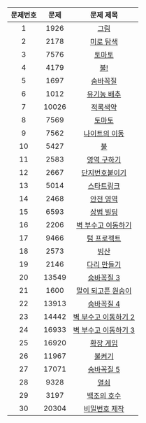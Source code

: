 | 문제번호 | 문제 | 문제 제목 |
| :--: | :--: | :--: |
| 1 | 1926 | [그림](https://www.acmicpc.net/problem/1926) |
| 2 | 2178 | [미로 탐색](https://www.acmicpc.net/problem/2178) |
| 3 | 7576 | [토마토](https://www.acmicpc.net/problem/7576) |
| 4 | 4179 | [불!](https://www.acmicpc.net/problem/4179) |
| 5 | 1697 | [숨바꼭질](https://www.acmicpc.net/problem/1697) |
| 6 | 1012 | [유기농 배추](https://www.acmicpc.net/problem/1012) |
| 7 | 10026 | [적록색약](https://www.acmicpc.net/problem/10026) |
| 8 | 7569 | [토마토](https://www.acmicpc.net/problem/7569) |
| 9 | 7562 | [나이트의 이동](https://www.acmicpc.net/problem/7562) |
| 10 | 5427 | [불](https://www.acmicpc.net/problem/5427) |
| 11 | 2583 | [영역 구하기](https://www.acmicpc.net/problem/2583) |
| 12 | 2667 | [단지번호붙이기](https://www.acmicpc.net/problem/2667) |
| 13 | 5014 | [스타트링크](https://www.acmicpc.net/problem/5014) |
| 14 | 2468 | [안전 영역](https://www.acmicpc.net/problem/2468) |
| 15 | 6593 | [상범 빌딩](https://www.acmicpc.net/problem/6593) |
| 16 | 2206 | [벽 부수고 이동하기](https://www.acmicpc.net/problem/2206) |
| 17 | 9466 | [텀 프로젝트](https://www.acmicpc.net/problem/9466) |
| 18 | 2573 | [빙산](https://www.acmicpc.net/problem/2573) |
| 19 | 2146 | [다리 만들기](https://www.acmicpc.net/problem/2146) |
| 20 | 13549 | [숨바꼭질 3](https://www.acmicpc.net/problem/13549) |
| 21 | 1600 | [말이 되고픈 원숭이](https://www.acmicpc.net/problem/1600) |
| 22 | 13913 | [숨바꼭질 4](https://www.acmicpc.net/problem/13913) |
| 23 | 14442 | [벽 부수고 이동하기 2](https://www.acmicpc.net/problem/14442) |
| 24 | 16933 | [벽 부수고 이동하기 3](https://www.acmicpc.net/problem/16933) |
| 25 | 16920 | [확장 게임](https://www.acmicpc.net/problem/16920) |
| 26 | 11967 | [불켜기](https://www.acmicpc.net/problem/11967) |
| 27 | 17071 | [숨바꼭질 5](https://www.acmicpc.net/problem/17071) |
| 28 | 9328 | [열쇠](https://www.acmicpc.net/problem/9328) |
| 29 | 3197 | [백조의 호수](https://www.acmicpc.net/problem/3197) |
| 30 | 20304 | [비밀번호 제작](https://www.acmicpc.net/problem/20304) |